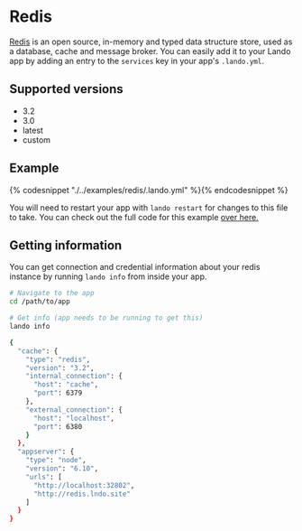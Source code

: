 Redis
=====

[Redis](https://redis.io/) is an open source, in-memory and typed data structure store, used as a database, cache and message broker. You can easily add it to your Lando app by adding an entry to the `services` key in your app's `.lando.yml`.

Supported versions
------------------

*   3.2
*   3.0
*   latest
*   custom

Example
-------

{% codesnippet "./../examples/redis/.lando.yml" %}{% endcodesnippet %}

You will need to restart your app with `lando restart` for changes to this file to take. You can check out the full code for this example [over here.](https://github.com/kalabox/lando/tree/master/examples/redis)

Getting information
-------------------

You can get connection and credential information about your redis instance by running `lando info` from inside your app.

```bash
# Navigate to the app
cd /path/to/app

# Get info (app needs to be running to get this)
lando info

{
  "cache": {
    "type": "redis",
    "version": "3.2",
    "internal_connection": {
      "host": "cache",
      "port": 6379
    },
    "external_connection": {
      "host": "localhost",
      "port": 6380
    }
  },
  "appserver": {
    "type": "node",
    "version": "6.10",
    "urls": [
      "http://localhost:32802",
      "http://redis.lndo.site"
    ]
  }
}
```
